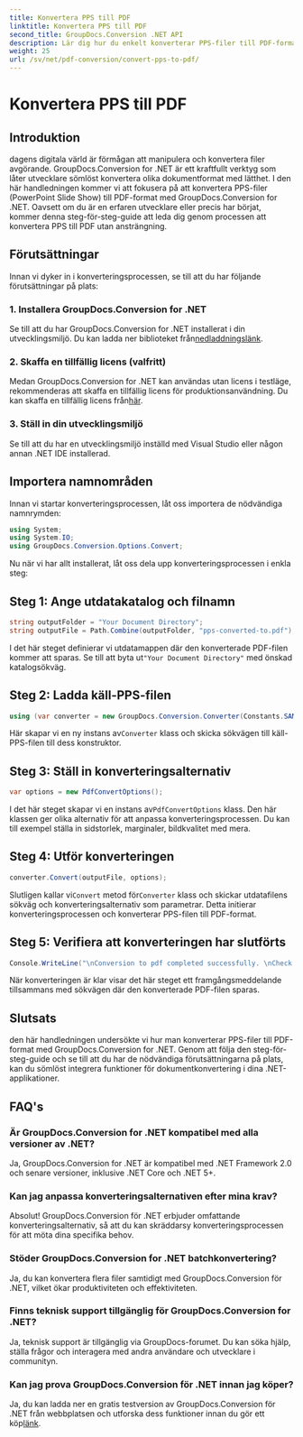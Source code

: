 ```yaml
---
title: Konvertera PPS till PDF
linktitle: Konvertera PPS till PDF
second_title: GroupDocs.Conversion .NET API
description: Lär dig hur du enkelt konverterar PPS-filer till PDF-format med GroupDocs.Conversion for .NET. Följ vår steg-för-steg-guide för sömlös integration.
weight: 25
url: /sv/net/pdf-conversion/convert-pps-to-pdf/
---
```


# Konvertera PPS till PDF

## Introduktion
dagens digitala värld är förmågan att manipulera och konvertera filer avgörande. GroupDocs.Conversion for .NET är ett kraftfullt verktyg som låter utvecklare sömlöst konvertera olika dokumentformat med lätthet. I den här handledningen kommer vi att fokusera på att konvertera PPS-filer (PowerPoint Slide Show) till PDF-format med GroupDocs.Conversion for .NET. Oavsett om du är en erfaren utvecklare eller precis har börjat, kommer denna steg-för-steg-guide att leda dig genom processen att konvertera PPS till PDF utan ansträngning.
## Förutsättningar
Innan vi dyker in i konverteringsprocessen, se till att du har följande förutsättningar på plats:
### 1. Installera GroupDocs.Conversion for .NET
 Se till att du har GroupDocs.Conversion for .NET installerat i din utvecklingsmiljö. Du kan ladda ner biblioteket från[nedladdningslänk](https://releases.groupdocs.com/conversion/net/).
### 2. Skaffa en tillfällig licens (valfritt)
 Medan GroupDocs.Conversion for .NET kan användas utan licens i testläge, rekommenderas att skaffa en tillfällig licens för produktionsanvändning. Du kan skaffa en tillfällig licens från[här](https://purchase.groupdocs.com/temporary-license/).
### 3. Ställ in din utvecklingsmiljö
Se till att du har en utvecklingsmiljö inställd med Visual Studio eller någon annan .NET IDE installerad.

## Importera namnområden
Innan vi startar konverteringsprocessen, låt oss importera de nödvändiga namnrymden:
```csharp
using System;
using System.IO;
using GroupDocs.Conversion.Options.Convert;
```

Nu när vi har allt installerat, låt oss dela upp konverteringsprocessen i enkla steg:
## Steg 1: Ange utdatakatalog och filnamn
```csharp
string outputFolder = "Your Document Directory";
string outputFile = Path.Combine(outputFolder, "pps-converted-to.pdf");
```
 I det här steget definierar vi utdatamappen där den konverterade PDF-filen kommer att sparas. Se till att byta ut`"Your Document Directory"` med önskad katalogsökväg.
## Steg 2: Ladda käll-PPS-filen
```csharp
using (var converter = new GroupDocs.Conversion.Converter(Constants.SAMPLE_PPS))
```
 Här skapar vi en ny instans av`Converter` klass och skicka sökvägen till käll-PPS-filen till dess konstruktor.
## Steg 3: Ställ in konverteringsalternativ
```csharp
var options = new PdfConvertOptions();
```
 I det här steget skapar vi en instans av`PdfConvertOptions` klass. Den här klassen ger olika alternativ för att anpassa konverteringsprocessen. Du kan till exempel ställa in sidstorlek, marginaler, bildkvalitet med mera.
## Steg 4: Utför konverteringen
```csharp
converter.Convert(outputFile, options);
```
 Slutligen kallar vi`Convert` metod för`Converter` klass och skickar utdatafilens sökväg och konverteringsalternativ som parametrar. Detta initierar konverteringsprocessen och konverterar PPS-filen till PDF-format.
## Steg 5: Verifiera att konverteringen har slutförts
```csharp
Console.WriteLine("\nConversion to pdf completed successfully. \nCheck output in {0}", outputFolder);
```
När konverteringen är klar visar det här steget ett framgångsmeddelande tillsammans med sökvägen där den konverterade PDF-filen sparas.

## Slutsats
den här handledningen undersökte vi hur man konverterar PPS-filer till PDF-format med GroupDocs.Conversion for .NET. Genom att följa den steg-för-steg-guide och se till att du har de nödvändiga förutsättningarna på plats, kan du sömlöst integrera funktioner för dokumentkonvertering i dina .NET-applikationer.
## FAQ's
### Är GroupDocs.Conversion for .NET kompatibel med alla versioner av .NET?
Ja, GroupDocs.Conversion for .NET är kompatibel med .NET Framework 2.0 och senare versioner, inklusive .NET Core och .NET 5+.
### Kan jag anpassa konverteringsalternativen efter mina krav?
Absolut! GroupDocs.Conversion för .NET erbjuder omfattande konverteringsalternativ, så att du kan skräddarsy konverteringsprocessen för att möta dina specifika behov.
### Stöder GroupDocs.Conversion for .NET batchkonvertering?
Ja, du kan konvertera flera filer samtidigt med GroupDocs.Conversion för .NET, vilket ökar produktiviteten och effektiviteten.
### Finns teknisk support tillgänglig för GroupDocs.Conversion for .NET?
Ja, teknisk support är tillgänglig via GroupDocs-forumet. Du kan söka hjälp, ställa frågor och interagera med andra användare och utvecklare i communityn.
### Kan jag prova GroupDocs.Conversion för .NET innan jag köper?
Ja, du kan ladda ner en gratis testversion av GroupDocs.Conversion för .NET från webbplatsen och utforska dess funktioner innan du gör ett köp[länk](https://releases.groupdocs.com/).